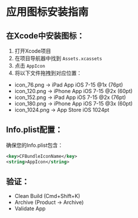 # 应用图标安装指南

## 在Xcode中安装图标：

1. 打开Xcode项目
2. 在项目导航器中找到 `Assets.xcassets`
3. 点击 `AppIcon`
4. 将以下文件拖拽到对应位置：

- icon_76.png → iPad App iOS 7-15 @1x (76pt)
- icon_120.png → iPhone App iOS 7-15 @2x (60pt)  
- icon_152.png → iPad App iOS 7-15 @2x (76pt)
- icon_180.png → iPhone App iOS 7-15 @3x (60pt)
- icon_1024.png → App Store iOS 1024pt

## Info.plist配置：

确保您的Info.plist包含：
```xml
<key>CFBundleIconName</key>
<string>AppIcon</string>
```

## 验证：
- Clean Build (Cmd+Shift+K)
- Archive (Product → Archive)
- Validate App
